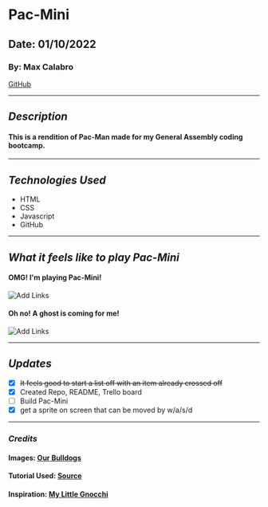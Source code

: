# Pac-Mini

## Date: 01/10/2022

### By: Max Calabro

[GitHub](https://github.com/max-calabro)

---

## **_Description_**

#### This is a rendition of Pac-Man made for my General Assembly coding bootcamp.

---

## **_Technologies Used_**

- HTML
- CSS
- Javascript
- GitHub

---

## **_What it feels like to play Pac-Mini_**

#### **OMG! I'm playing Pac-Mini!**

![Add Links](https://i.imgur.com/ox1PvbS.jpeg)

#### **Oh no! A ghost is coming for me!**

![Add Links](https://pbs.twimg.com/media/E_NxLe3WYAIm-Qj?format=jpg&name=medium)

---

## **_Updates_**

- [x] ~~It feels good to start a list off with an item already crossed off~~
- [x] Created Repo, README, Trello board
- [ ] Build Pac-Mini
- [x] get a sprite on screen that can be moved by w/a/s/d

---

### **_Credits_**

#### Images: [Our Bulldogs](https://imgur.com/user/OurBulldogs)

#### Tutorial Used: [Source](https://google.com)

#### Inspiration: [My Little Gnocchi](https://www.instagram.com/my_little_gnocchi/?hl=en)
